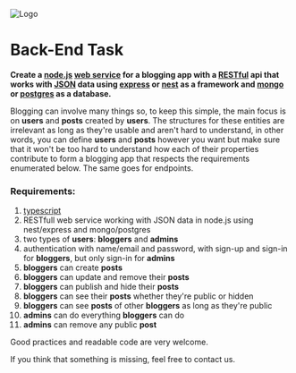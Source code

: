 ![Logo](https://bend.md/images/5e8730206d541c6309354d3e_image%20(4).png)

# Back-End Task

**Create a [node.js](https://nodejs.org) [web service](https://en.wikipedia.org/wiki/Web_service) for a blogging app with a [RESTful](https://en.wikipedia.org/wiki/Representational_state_transferj) api that works with [JSON](https://www.json.org) data using [express](https://expressjs.com/) or [nest](https://nestjs.com/) as a framework and [mongo](https://www.mongodb.com) or [postgres](https://www.postgresql.org/) as a database.**

Blogging can involve many things so, to keep this simple, the main focus is on **users** and **posts** created by **users**. The structures for these entities are irrelevant as long as they're usable and aren't hard to understand, in other words, you can define **users** and **posts** however you want but make sure that it won't be too hard to understand how each of their properties contribute to form a blogging app that respects the requirements enumerated below. The same goes for endpoints.

### Requirements:

1. [typescript](https://www.typescriptlang.org/)
1. RESTfull web service working with JSON data in node.js using nest/express and mongo/postgres
1. two types of **users**: **bloggers** and **admins**
1. authentication with name/email and password, with sign-up and sign-in for **bloggers**, but only sign-in for **admins**
1. **bloggers** can create **posts**
1. **bloggers** can update and remove their **posts**
1. **bloggers** can publish and hide their **posts**
1. **bloggers** can see their **posts** whether they're public or hidden
1. **bloggers** can see **posts** of other **bloggers** as long as they're public
1. **admins** can do everything **bloggers** can do
1. **admins** can remove any public **post**

Good practices and readable code are very welcome.

If you think that something is missing, feel free to contact us.
